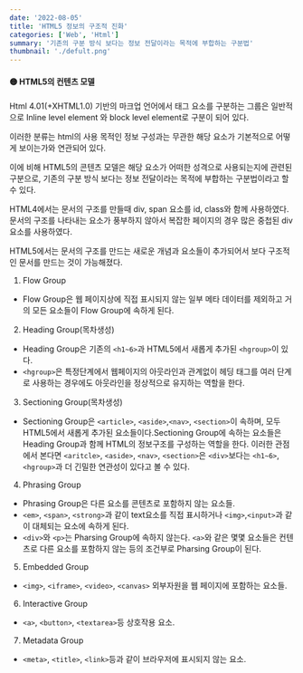 ```yaml
---
date: '2022-08-05'
title: 'HTML5 정보의 구조적 진화'
categories: ['Web', 'Html']
summary: '기존의 구분 방식 보다는 정보 전달이라는 목적에 부합하는 구분법'
thumbnail: './defult.png'
---
```


#### 🟡  HTML5의 컨텐츠 모델
Html 4.01(+XHTML1.0) 기반의 마크업 언어에서 태그 요소를 구분하는 그룹은 일반적으로 Inline level element 와 block level element로 구분이 되어 있다.  

이러한 분류는 html의 사용 목적인 정보 구성과는 무관한 해당 요소가 기본적으로 어떻게 보이는가와 연관되어 있다.  

이에 비해 HTML5의 콘텐츠 모델은 해당 요소가 어떠한 성격으로 사용되는지에 관련된 구분으로, 기존의 구분 방식 보다는 정보 전달이라는 목적에 부합하는 구분법이라고 할 수 있다.  

HTML4에서는 문서의 구조를 만들때 div, span 요소를 id, class와 함께 사용하였다. 문서의 구조를 나타내는 요소가 풍부하지 않아서 복잡한 페이지의 경우 많은 중첩된 div요소를 사용하였다.  

HTML5에서는 문서의 구조를 만드는 새로운 개념과 요소들이 추가되어서 보다 구조적인 문서를 만드는 것이 가능해졌다.  

  1. Flow Group
  - Flow Group은 웹 페이지상에 직접 표시되지 않는 일부 메타 데이터를 제외하고 거의 모든 요소들이 Flow Group에 속하게 된다.

  2. Heading Group(목차생성)
  - Heading Group은 기존의 `<h1~6>`과 HTML5에서 새롭게 추가된 `<hgroup>`이 있다.
  - `<hgroup>`은 특정단계에서 웹페이지의 아웃라인과 관계없이 헤딩 태그를 여러 단계로 사용하는 경우에도 아웃라인을 정상적으로 유지하는 역할을 한다.

  3. Sectioning Group(목차생성)
  - Sectioning Group은 `<article>`, `<aside>`,`<nav>`, `<section>`이 속하며, 모두 HTML5에서 새롭게
추가된 요소들이다.Sectioning Group에 속하는 요소들은 Heading Group과 함께 HTML의 정보구조를 구성하는 역할을 한다. 이러한 관점에서 본다면 `<aritcle>`, `<aside>`, `<nav>`, `<section>`은 `<div>`보다는 `<h1~6>`, `<hgroup>`과 더 긴밀한 연관성이 있다고 볼 수 있다.

  4. Phrasing Group
  - Phrasing Group은 다른 요소를 콘텐츠로 포함하지 않는 요소들. 
  - `<em>`, `<span>`, `<strong>`과 같이
text요소를 직접 표시하거나 `<img>`,`<input>`과 같이 대체되는 요소에 속하게 된다.
  - `<div>`와 `<p>`는 Pharsing Group에 속하지 않는다.  `<a>`와 같은 몇몇 요소들은 컨텐츠로 다른 요소를
포함하지 않는 등의 조건부로 Pharsing Group이 된다.

  5. Embedded Group
  - `<img>`, `<iframe>`, `<video>`, `<canvas>` 외부자원을 웹 페이지에 포함하는 요소들.

  6. Interactive Group
  - `<a>`, `<button>`, `<textarea>`등 상호작용 요소.

  7. Metadata Group
  - `<meta>`, `<title>`, `<link>`등과 같이 브라우저에 표시되지 않는 요소.